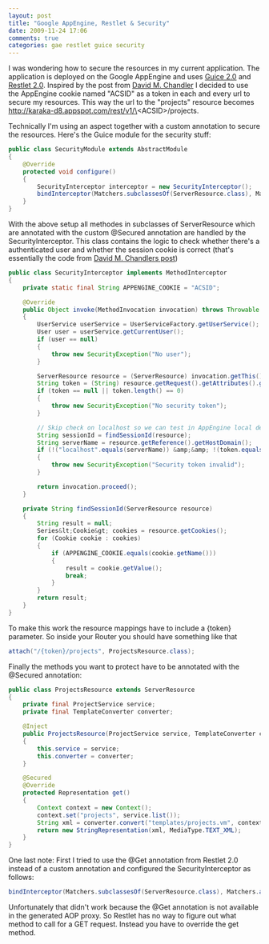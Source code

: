 ```yaml
---
layout: post
title: "Google AppEngine, Restlet & Security"
date: 2009-11-24 17:06
comments: true
categories: gae restlet guice security
---
```

I was wondering how to secure the resources in my current application. The application is deployed on the Google 
AppEngine and uses [Guice 2.0](https://code.google.com/p/google-guice/) and [Restlet 2.0](http://www.restlet.org). 
Inspired by the post from [David M. Chandler](http://turbomanage.wordpress.com/2009/10/07/calling-appengine-securely-from-gwt-with-gwt-dispatch/) I 
decided to use the AppEngine cookie named "ACSID" as a token in each and every url to secure my resources. This way 
the url to the "projects" resource becomes http://karaka-d8.appspot.com/rest/v1/\<ACSID\>/projects.<!-- more -->

Technically I'm using an aspect together with a custom annotation to secure the resources. Here's the Guice module for 
the security stuff:

``` java
public class SecurityModule extends AbstractModule
{
    @Override
    protected void configure()
    {
        SecurityInterceptor interceptor = new SecurityInterceptor();
        bindInterceptor(Matchers.subclassesOf(ServerResource.class), Matchers.annotatedWith(Secured.class), interceptor);
    }
}
```

With the above setup all methodes in subclasses of ServerResource which are annotated with the custom @Secured 
annotation are handled by the SecurityInterceptor. This class contains the logic to check whether there's a 
authenticated user and whether the session cookie is correct (that's essentially the code from 
[David M. Chandlers post](http://turbomanage.wordpress.com/2009/10/07/calling-appengine-securely-from-gwt-with-gwt-dispatch/))

``` java
public class SecurityInterceptor implements MethodInterceptor
{
    private static final String APPENGINE_COOKIE = "ACSID";

    @Override
    public Object invoke(MethodInvocation invocation) throws Throwable
    {
        UserService userService = UserServiceFactory.getUserService();
        User user = userService.getCurrentUser();
        if (user == null)
        {
            throw new SecurityException("No user");
        }

        ServerResource resource = (ServerResource) invocation.getThis();
        String token = (String) resource.getRequest().getAttributes().get("token");
        if (token == null || token.length() == 0)
        {
            throw new SecurityException("No security token");
        }

        // Skip check on localhost so we can test in AppEngine local dev env
        String sessionId = findSessionId(resource);
        String serverName = resource.getReference().getHostDomain();
        if (!("localhost".equals(serverName)) &amp;&amp; !(token.equals(sessionId)))
        {
            throw new SecurityException("Security token invalid");
        }

        return invocation.proceed();
    }

    private String findSessionId(ServerResource resource)
    {
        String result = null;
        Series&lt;Cookie&gt; cookies = resource.getCookies();
        for (Cookie cookie : cookies)
        {
            if (APPENGINE_COOKIE.equals(cookie.getName()))
            {
                result = cookie.getValue();
                break;
            }
        }
        return result;
    }
}
```

To make this work the resource mappings have to include a {token} parameter. So inside your Router you should have 
something like that 

``` java
attach("/{token}/projects", ProjectsResource.class);
``` 

Finally the methods you want to protect have to be annotated with the @Secured annotation:

``` java 
public class ProjectsResource extends ServerResource
{
    private final ProjectService service;
    private final TemplateConverter converter;

    @Inject
    public ProjectsResource(ProjectService service, TemplateConverter converter)
    {
        this.service = service;
        this.converter = converter;
    }

    @Secured
    @Override
    protected Representation get()
    {
        Context context = new Context();
        context.set("projects", service.list());
        String xml = converter.convert("templates/projects.vm", context);
        return new StringRepresentation(xml, MediaType.TEXT_XML);
    }
}
```

One last note: First I tried to use the @Get annotation from Restlet 2.0 instead of a custom annotation and configured 
the SecurityInterceptor as follows:

``` java
bindInterceptor(Matchers.subclassesOf(ServerResource.class), Matchers.annotatedWith(Get.class), interceptor);
```
    
Unfortunately that didn't work because the @Get annotation is not available in the generated AOP proxy. So Restlet 
has no way to figure out what method to call for a GET request. Instead you have to override the get method.
